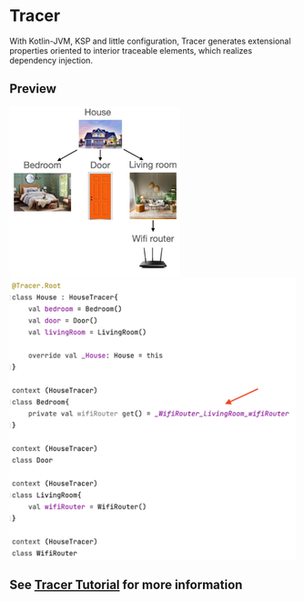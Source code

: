 # Tracer
With Kotlin-JVM, KSP and little configuration, Tracer generates extensional properties oriented to 
interior traceable elements, which realizes dependency injection.

## Preview
<img src="singleBedroomHouse.png" width=300></img>  
<img src=preview.png width=600></img>

## See [Tracer Tutorial](https://apollokwok.github.io/TracerTutorial) for more information 
